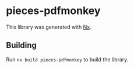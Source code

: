 # pieces-pdfmonkey

This library was generated with [Nx](https://nx.dev).

## Building

Run `nx build pieces-pdfmonkey` to build the library.
